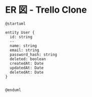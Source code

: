 # ER 図 - Trello Clone

```puml
@startuml

entity User {
  id: string
  --
  name: string
  email: string
  password_hash: string
  deleted: boolean
  createdAt: Date
  updatedAt: Date
  deletedAt: Date
}


@enduml
```
